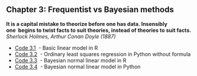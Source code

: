## Chapter 3: Frequentist vs Bayesian methods  

**It is a capital mistake to theorize before one has data. Insensibly one  begins to twist facts to suit theories, instead of theories to suit facts.**    
*Sherlock Holmes, Arthur Conan Doyle (1887)*

- [Code 3.1](https://github.com/astrobayes/BMAD/blob/master/chapter_3/code_3.1.R)  - Basic linear model in R
- [Code 3.2](https://github.com/astrobayes/BMAD/blob/master/chapter_3/code_3.2.py)  - Ordinary least squares regression in Python without formula
- [Code 3.3](https://github.com/astrobayes/BMAD/blob/master/chapter_3/code_3.3.R)  - Bayesian normal linear model in R
- [Code 3.4](https://github.com/astrobayes/BMAD/blob/master/chapter_3/code_3.4.py)  - Bayesian normal linear model in Python

